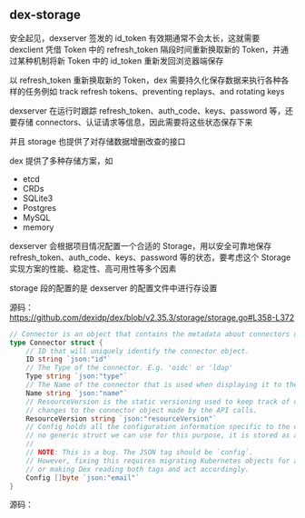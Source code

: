 ## dex-storage

安全起见，dexserver 签发的 id_token 有效期通常不会太长，这就需要 dexclient 凭借 Token 中的 refresh_token 隔段时间重新换取新的 Token，并通过某种机制将新 Token 中的 id_token 重新发回浏览器端保存

以 refresh_token 重新换取新的 Token，dex 需要持久化保存数据来执行各种各样的任务例如 track refresh tokens、preventing replays、and rotating keys

dexserver 在运行时跟踪 refresh_token、auth_code、keys、password 等，还要存储 connectors、认证请求等信息，因此需要将这些状态保存下来

并且 storage 也提供了对存储数据增删改查的接口

dex 提供了多种存储方案，如 

- etcd
- CRDs
- SQLite3
- Postgres
- MySQL
- memory

dexserver 会根据项目情况配置一个合适的 Storage，用以安全可靠地保存 refresh_token、auth_code、keys、password 等的状态，要考虑这个 Storage 实现方案的性能、稳定性、高可用性等多个因素

storage 段的配置的是 dexserver 的配置文件中进行存设置

源码：<https://github.com/dexidp/dex/blob/v2.35.3/storage/storage.go#L358-L372>

```go
// Connector is an object that contains the metadata about connectors used to login to Dex.
type Connector struct {
	// ID that will uniquely identify the connector object.
	ID string `json:"id"`
	// The Type of the connector. E.g. 'oidc' or 'ldap'
	Type string `json:"type"`
	// The Name of the connector that is used when displaying it to the end user.
	Name string `json:"name"`
	// ResourceVersion is the static versioning used to keep track of dynamic configuration
	// changes to the connector object made by the API calls.
	ResourceVersion string `json:"resourceVersion"`
	// Config holds all the configuration information specific to the connector type. Since there
	// no generic struct we can use for this purpose, it is stored as a byte stream.
	//
	// NOTE: This is a bug. The JSON tag should be `config`.
	// However, fixing this requires migrating Kubernetes objects for all previously created connectors,
	// or making Dex reading both tags and act accordingly.
	Config []byte `json:"email"`
}
```

源码：